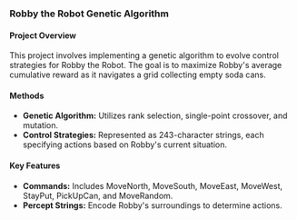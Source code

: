 ### Robby the Robot Genetic Algorithm

#### Project Overview
This project involves implementing a genetic algorithm to evolve control strategies for Robby the Robot. The goal is to maximize Robby's average cumulative reward as it navigates a grid collecting empty soda cans.

#### Methods
- **Genetic Algorithm:** Utilizes rank selection, single-point crossover, and mutation.
- **Control Strategies:** Represented as 243-character strings, each specifying actions based on Robby's current situation.

#### Key Features
- **Commands:** Includes MoveNorth, MoveSouth, MoveEast, MoveWest, StayPut, PickUpCan, and MoveRandom.
- **Percept Strings:** Encode Robby's surroundings to determine actions.
